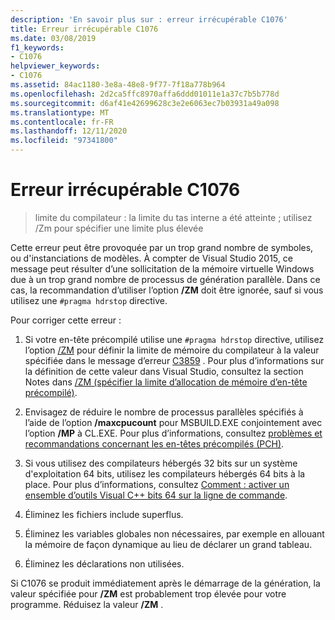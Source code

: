 ```yaml
---
description: 'En savoir plus sur : erreur irrécupérable C1076'
title: Erreur irrécupérable C1076
ms.date: 03/08/2019
f1_keywords:
- C1076
helpviewer_keywords:
- C1076
ms.assetid: 84ac1180-3e8a-48e8-9f77-7f18a778b964
ms.openlocfilehash: 2d2ca5ffc8970affa6ddd01011e1a37c7b5b778d
ms.sourcegitcommit: d6af41e42699628c3e2e6063ec7b03931a49a098
ms.translationtype: MT
ms.contentlocale: fr-FR
ms.lasthandoff: 12/11/2020
ms.locfileid: "97341800"
---
```

# <a name="fatal-error-c1076"></a>Erreur irrécupérable C1076

> limite du compilateur : la limite du tas interne a été atteinte ; utilisez /Zm pour spécifier une limite plus élevée

Cette erreur peut être provoquée par un trop grand nombre de symboles, ou d'instanciations de modèles. À compter de Visual Studio 2015, ce message peut résulter d’une sollicitation de la mémoire virtuelle Windows due à un trop grand nombre de processus de génération parallèle. Dans ce cas, la recommandation d’utiliser l’option **/ZM** doit être ignorée, sauf si vous utilisez une `#pragma hdrstop` directive.

Pour corriger cette erreur :

1. Si votre en-tête précompilé utilise une `#pragma hdrstop` directive, utilisez l’option [/ZM](../../build/reference/zm-specify-precompiled-header-memory-allocation-limit.md) pour définir la limite de mémoire du compilateur à la valeur spécifiée dans le message d’erreur [C3859](../../error-messages/compiler-errors-2/compiler-error-c3859.md) . Pour plus d’informations sur la définition de cette valeur dans Visual Studio, consultez la section Notes dans [/ZM (spécifier la limite d’allocation de mémoire d’en-tête précompilé)](../../build/reference/zm-specify-precompiled-header-memory-allocation-limit.md).

1. Envisagez de réduire le nombre de processus parallèles spécifiés à l’aide de l’option **/maxcpucount** pour MSBUILD.EXE conjointement avec l’option **/MP** à CL.EXE. Pour plus d’informations, consultez [problèmes et recommandations concernant les en-têtes précompilés (PCH)](https://devblogs.microsoft.com/cppblog/precompiled-header-pch-issues-and-recommendations/).

1. Si vous utilisez des compilateurs hébergés 32 bits sur un système d'exploitation 64 bits, utilisez les compilateurs hébergés 64 bits à la place. Pour plus d’informations, consultez [Comment : activer un ensemble d’outils Visual C++ bits 64 sur la ligne de commande](../../build/how-to-enable-a-64-bit-visual-cpp-toolset-on-the-command-line.md).

1. Éliminez les fichiers include superflus.

1. Éliminez les variables globales non nécessaires, par exemple en allouant la mémoire de façon dynamique au lieu de déclarer un grand tableau.

1. Éliminez les déclarations non utilisées.

Si C1076 se produit immédiatement après le démarrage de la génération, la valeur spécifiée pour **/ZM** est probablement trop élevée pour votre programme. Réduisez la valeur **/ZM** .
